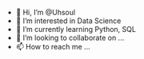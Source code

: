 - 👋 Hi, I’m @Uhsoul
- 👀 I’m interested in Data Science
- 🌱 I’m currently learning Python, SQL
- 💞️ I’m looking to collaborate on ...
- 📫 How to reach me ...

<!---
Uhsoul/Uhsoul is a ✨ special ✨ repository because its `README.md` (this file) appears on your GitHub profile.
You can click the Preview link to take a look at your changes.
--->
